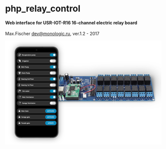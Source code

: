 # php_relay_control
#### Web interface for USR-IOT-R16 16-channel electric relay board
Max.Fischer dev@monologic.ru, ver.1.2 - 2017


![Web Interface for IO 16-channel relay board](/io-web-board.png?raw=true "Web interface - IO board")
